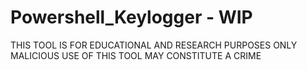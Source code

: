 # Powershell_Keylogger - WIP
THIS TOOL IS FOR EDUCATIONAL AND RESEARCH PURPOSES ONLY
MALICIOUS USE OF THIS TOOL MAY CONSTITUTE A CRIME
